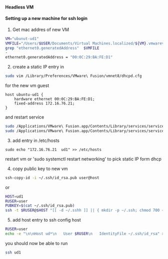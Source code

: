 #### Headless VM


#### Setting up a new machine for ssh login
1) Get mac addres of new VM

```bash
VM="ubunut-ud1"
VMFILE="/Users/$USER/Documents/Virtual Machines.localized/${VM}.vmwarevm/${VM}.vmx"
grep "ethernet0.generatedAddress"  $VMFILE
-
ethernet0.generatedAddress = "00:0C:29:BA:FE:D1"
```

2) create a static IP entry in
```bash
sudo vim /Library/Preferences/VMware\ Fusion/vmnet8/dhcpd.cfg
```
for the new vm guest
```shell
host ubuntu-ud1 { 
    hardware ethernet 00:0C:29:BA:FE:D1; 
    fixed-address 172.16.76.21;
}
```
and restart service
```bash
sudo /Applications/VMware\ Fusion.app/Contents/Library/services/services.sh --stop
sudo /Applications/VMware\ Fusion.app/Contents/Library/services/services.sh --start
```

3) add entry in /etc/hosts
```shell
sudo echo "172.16.76.21  ud1" >> /etc/hosts
```

restart vm  or 'sudo systemctl restart networking' to pick static IP form dhcp

4) copy public key to new vm
```bash
ssh-copy-id -i ~/.ssh/id_rsa.pub user@host
```
or

```bash
HOST=ud1
RUSER=user
PUBKEY=$(cat ~/.ssh/id_rsa.pub)
ssh -t $RUSER@$HOST "[[ -d ~/.sshh ]] || { mkdir -p ~/.ssh; chmod 700 ~/.ssh; }; echo ${PUBKEY} >> ~/.ssh/authorized_keys; chmod 700 ~/.ssh/authorized_keys;"
```

5) add host entry to ssh config host
```bash
RUSER=user
echo -e "\n\nHost ud*\n   User $RUSER\n   IdentityFile ~/.ssh/id_rsa" >>  ~/.ssh/config
```

you should now be able to run 
```bash
ssh ud1
```
